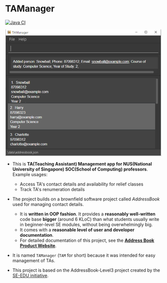 # TAManager
[![Java CI](https://github.com/AY2324S1-CS2103-W14-1/tp/actions/workflows/gradle.yml/badge.svg)](https://github.com/AY2324S1-CS2103-W14-1/tp/actions/workflows/gradle.yml)

![Ui](docs/images/Ui.png)

* This is **TA(Teaching Assistant) Management app for NUS(National University of Singapore) SOC(School of Computing) professors**.<br>
  Example usages:
  * Access TA's contact details and availability for relief classes
  * Track TA's renumeration details
* The project builds on a brownfield software project called _AddressBook_ used for managing contact details.
  * It is **written in OOP fashion**. It provides a **reasonably well-written** code base **bigger** (around 6 KLoC) than what students usually write in beginner-level SE modules, without being overwhelmingly big.
  * It comes with a **reasonable level of user and developer documentation**.
  * For detailed documentation of this project, see the **[Address Book Product Website](https://se-education.org/addressbook-level3)**.
* It is named `TAManager` (`TAM` for short) because it was intended for easy management of TAs.

* This project is based on the AddressBook-Level3 project created by the [SE-EDU initiative](https://se-education.org).